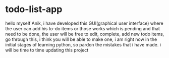 # todo-list-app
hello myself Anik, i have developed this GUI(graphical user interface) where the user can add his to-do items or those works which is pending and that need to be done,
the user will be free to edit, complete, add new todo items,
go through this, i think you will be able to make one, i am right now in the initial stages of learning python, so pardon the mistakes that i have made.
i will be time to time updating this project

